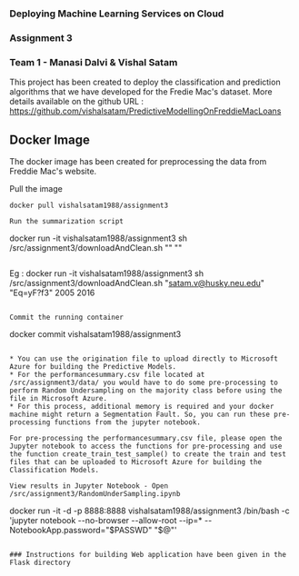 ### Deploying Machine Learning Services on Cloud
### Assignment 3
### Team 1 - Manasi Dalvi & Vishal Satam

This project has been created to deploy the classification and prediction algorithms that we have developed for the Fredie Mac's dataset. More details available on the github URL :  https://github.com/vishalsatam/PredictiveModellingOnFreddieMacLoans

## Docker Image

The docker image has been created for preprocessing the data from Freddie Mac's website.

Pull the image
```
docker pull vishalsatam1988/assignment3

Run the summarization script
```
docker run -it vishalsatam1988/assignment3 sh /src/assignment3/downloadAndClean.sh "<username>" "<password>" <startyear> <endyear>
```
```
Eg : docker run -it vishalsatam1988/assignment3 sh /src/assignment3/downloadAndClean.sh "satam.v@husky.neu.edu" "Eq=yF?f3" 2005 2016
```

Commit the running container
```
docker commit <containerid> vishalsatam1988/assignment3
```

* You can use the origination file to upload directly to Microsoft Azure for building the Predictive Models. 
* For the performancesummary.csv file located at /src/assignment3/data/ you would have to do some pre-processing to perform Random Undersampling on the majority class before using the file in Microsoft Azure.
* For this process, additional memory is required and your docker machine might return a Segmentation Fault. So, you can run these pre-processing functions from the jupyter notebook.

For pre-processing the performancesummary.csv file, please open the Jupyter notebook to access the functions for pre-processing and use the function create_train_test_sample() to create the train and test files that can be uploaded to Microsoft Azure for building the Classification Models.

View results in Jupyter Notebook - Open /src/assignment3/RandomUnderSampling.ipynb
```
docker run -it -d -p 8888:8888 vishalsatam1988/assignment3 /bin/bash -c 'jupyter notebook --no-browser --allow-root --ip=* --NotebookApp.password="$PASSWD" "$@"'
```

### Instructions for building Web application have been given in the Flask directory